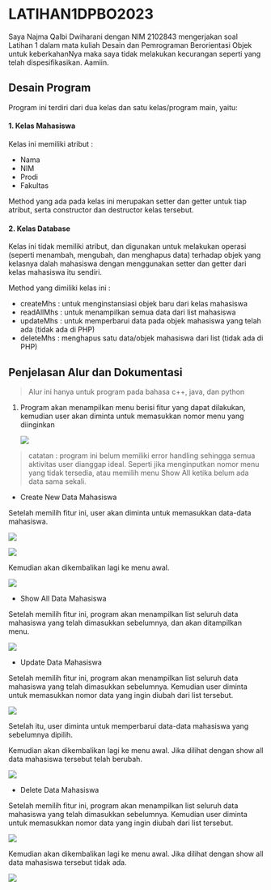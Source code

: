 # LATIHAN1DPBO2023

Saya Najma Qalbi Dwiharani dengan NIM 2102843 mengerjakan soal Latihan 1 dalam mata kuliah Desain dan Pemrograman Berorientasi Objek untuk keberkahanNya maka saya tidak melakukan kecurangan seperti yang telah dispesifikasikan.
Aamiin.

## Desain Program

Program ini terdiri dari dua kelas dan satu kelas/program main, yaitu:

#### 1. Kelas Mahasiswa
Kelas ini memiliki atribut :
- Nama
- NIM
- Prodi
- Fakultas

Method yang ada pada kelas ini merupakan setter dan getter untuk tiap atribut, serta constructor dan destructor kelas tersebut.

#### 2. Kelas Database
Kelas ini tidak memiliki atribut, dan digunakan untuk melakukan operasi (seperti menambah, mengubah, dan menghapus data) terhadap objek yang kelasnya dalah mahasiswa dengan menggunakan setter dan getter dari kelas mahasiswa itu sendiri.

Method yang dimiliki kelas ini :
- createMhs : untuk menginstansiasi objek baru dari kelas mahasiswa
- readAllMhs : untuk menampilkan semua data dari list mahasiswa
- updateMhs : untuk memperbarui data pada objek mahasiswa yang telah ada (tidak ada di PHP)
- deleteMhs : menghapus satu data/objek mahasiswa dari list (tidak ada di PHP)

## Penjelasan Alur dan Dokumentasi

> Alur ini hanya untuk program pada bahasa c++, java, dan python

1. Program akan menampilkan menu berisi fitur yang dapat dilakukan, kemudian user akan diminta untuk memasukkan nomor menu yang diinginkan

   ![](cpp/screenshot/menu_awal.png)

> catatan : program ini belum memiliki error handling sehingga semua aktivitas user dianggap ideal. Seperti jika menginputkan nomor menu yang tidak tersedia, atau memilih menu Show All ketika belum ada data sama sekali.

- Create New Data Mahasiswa

Setelah memilih fitur ini, user akan diminta untuk memasukkan data-data mahasiswa.

  <img
  src="cpp/screenshot/create_awal.png"
  style="display: inline-block; margin: 0 auto; max-width: 300px">
  
  <img
  src="cpp/screenshot/create_pengisian.png"
  style="display: inline-block; margin: 0 auto; max-width: 300px">
  
  Kemudian akan dikembalikan lagi ke menu awal.
  
  <img
  src="cpp/screenshot/create_akhir.png"
  style="display: inline-block; margin: 0 auto; max-width: 300px">
  
- Show All Data Mahasiswa

Setelah memilih fitur ini, program akan menampilkan list seluruh data mahasiswa yang telah dimasukkan sebelumnya, dan akan ditampilkan menu.
  
  <img
  src="cpp/screenshot/showall.png"
  style="display: inline-block; margin: 0 auto; max-width: 300px">
  
- Update Data Mahasiswa

Setelah memilih fitur ini, program akan menampilkan list seluruh data mahasiswa yang telah dimasukkan sebelumnya. Kemudian user diminta untuk memasukkan nomor data yang ingin diubah dari list tersebut.
  
  <img
  src="cpp/screenshot/update_awal.png"
  style="display: inline-block; margin: 0 auto; max-width: 300px">
  
  Setelah itu, user diminta untuk memperbarui data-data mahasiswa yang sebelumnya dipilih.
  
  Kemudian akan dikembalikan lagi ke menu awal. Jika dilihat dengan show all data mahasiswa tersebut telah berubah.
  
  <img
  src="cpp/screenshot/update_done.png"
  style="display: inline-block; margin: 0 auto; max-width: 300px">
  
- Delete Data Mahasiswa

Setelah memilih fitur ini, program akan menampilkan list seluruh data mahasiswa yang telah dimasukkan sebelumnya. Kemudian user diminta untuk memasukkan nomor data yang ingin diubah dari list tersebut.

  <img
  src="cpp/screenshot/delete_awal.png"
  style="display: inline-block; margin: 0 auto; max-width: 300px">
  
  Kemudian akan dikembalikan lagi ke menu awal. Jika dilihat dengan show all data mahasiswa tersebut tidak ada.
  
  <img
  src="cpp/screenshot/delete_show.png"
  style="display: inline-block; margin: 0 auto; max-width: 300px">
  
